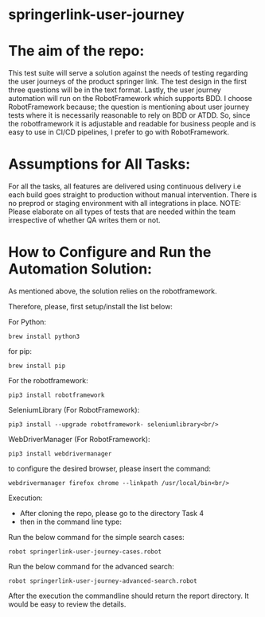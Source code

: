 # springerlink-user-journey

# The aim of the repo:
This test suite will serve a solution against the needs of testing regarding the user journeys of the product springer link. The test design in the first three questions will be in the text format. Lastly, the user journey automation will run on the RobotFramework which supports BDD. I choose RobotFramework because; the question is mentioning about user journey tests where it is necessarily reasonable to rely on BDD or ATDD. So, since the robotframework it is adjustable and readable for business people and is easy to use in CI/CD pipelines, I prefer to go with RobotFramework.

# Assumptions for All Tasks:
For all the tasks, all features are delivered using continuous delivery i.e each build goes straight to production without manual intervention. There is no preprod or staging environment with all integrations in place.
NOTE: Please elaborate on all types of tests that are needed within the team irrespective of whether QA writes them or not.


# How to Configure and Run the Automation Solution:

As mentioned above, the solution relies on the robotframework.<br/> 

Therefore, please, first setup/install the list below:<br/>

For Python:
```
brew install python3
```
for pip:
```
brew install pip
```
For the robotframework:
```
pip3 install robotframework
```
SeleniumLibrary (For RobotFramework):
```
pip3 install --upgrade robotframework- seleniumlibrary<br/>
```
WebDriverManager (For RobotFramework): 
```
pip3 install webdrivermanager
```
to configure the desired browser, please insert the command:

```
webdrivermanager firefox chrome --linkpath /usr/local/bin<br/>
```
Execution:<br/>
* After cloning the repo, please go to the directory Task 4
* then in the command line type:

Run the below command for the simple search cases:
```
robot springerlink-user-journey-cases.robot
```
Run the below command for the advanced search:
```
robot springerlink-user-journey-advanced-search.robot
```

After the execution the commandline should return the report directory. It would be easy to review the details.

